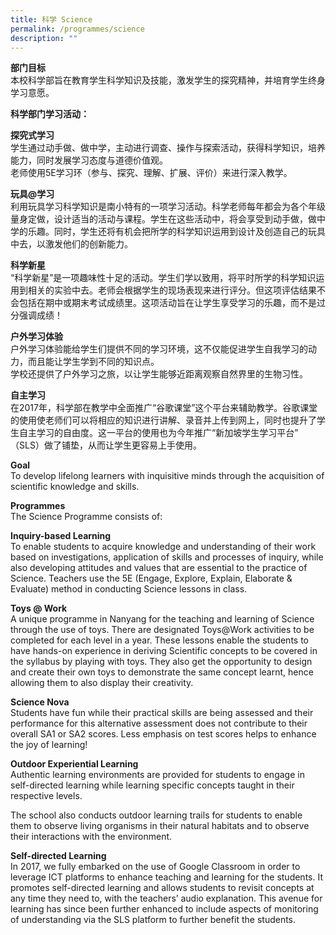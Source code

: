```yaml
---
title: 科学 Science
permalink: /programmes/science
description: ""
---
```

**部门目标**  
本校科学部旨在教育学生科学知识及技能，激发学生的探究精神，并培育学生终身学习意愿。  
  
**科学部门学习活动：**  
  
**探究式学习**  
学生通过动手做、做中学，主动进行调查、操作与探索活动，获得科学知识，培养能力，同时发展学习态度与道德价值观。  
老师使用5E学习环（参与、探究、理解、扩展、评价）来进行深入教学。  
  
**玩具@学习**  
利用玩具学习科学知识是南小特有的一项学习活动。科学老师每年都会为各个年级量身定做，设计适当的活动与课程。学生在这些活动中，将会享受到动手做，做中学的乐趣。同时，学生还将有机会把所学的科学知识运用到设计及创造自己的玩具中去，以激发他们的创新能力。  
  
**科学新星**  
“科学新星”是一项趣味性十足的活动。学生们学以致用，将平时所学的科学知识运用到相关的实验中去。老师会根据学生的现场表现来进行评分。但这项评估结果不会包括在期中或期末考试成绩里。这项活动旨在让学生享受学习的乐趣，而不是过分强调成绩！  
  
**户外学习体验**  
户外学习体验能给学生们提供不同的学习环境，这不仅能促进学生自我学习的动力，而且能让学生学到不同的知识点。  
学校还提供了户外学习之旅，以让学生能够近距离观察自然界里的生物习性。  
  
**自主学习**  
在2017年，科学部在教学中全面推广“谷歌课堂”这个平台来辅助教学。谷歌课堂的使用使老师们可以将相应的知识进行讲解、录音并上传到网上，同时也提升了学生自主学习的自由度。这一平台的使用也为今年推广“新加坡学生学习平台” （SLS）做了铺垫，从而让学生更容易上手使用。  
  

**Goal**     
To develop lifelong learners with inquisitive minds through the acquisition of scientific knowledge and skills.

  

**Programmes**    
The Science Programme consists of:

**Inquiry-based Learning**    
To enable students to acquire knowledge and understanding of their work based on investigations, application of skills and processes of inquiry, while also developing attitudes and values that are essential to the practice of Science. Teachers use the 5E (Engage, Explore, Explain, Elaborate & Evaluate) method in conducting Science lessons in class.

**Toys @ Work**    
A unique programme in Nanyang for the teaching and learning of Science through the use of toys. There are designated Toys@Work activities to be completed for each level in a year. These lessons enable the students to have hands-on experience in deriving Scientific concepts to be covered in the syllabus by playing with toys. They also get the opportunity to design and create their own toys to demonstrate the same concept learnt, hence allowing them to also display their creativity.

**Science Nova**   
Students have fun while their practical skills are being assessed and their performance for this alternative assessment does not contribute to their overall SA1 or SA2 scores. Less emphasis on test scores helps to enhance the joy of learning!

**Outdoor Experiential Learning**    
Authentic learning environments are provided for students to engage in self-directed learning while learning specific concepts taught in their respective levels.

The school also conducts outdoor learning trails for students to enable them to observe living organisms in their natural habitats and to observe their interactions with the environment.

**Self-directed Learning**   
In 2017, we fully embarked on the use of Google Classroom in order to leverage ICT platforms to enhance teaching and learning for the students. It promotes self-directed learning and allows students to revisit concepts at any time they need to, with the teachers’ audio explanation. This avenue for learning has since been further enhanced to include aspects of monitoring of understanding via the SLS platform to further benefit the students.